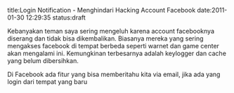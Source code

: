 title:Login Notification - Menghindari Hacking Account Facebook
date:2011-01-30 12:29:35
status:draft

Kebanyakan teman saya sering mengeluh karena account facebooknya diserang dan tidak bisa dikembalikan. Biasanya mereka yang sering mengakses facebook di tempat berbeda seperti warnet dan game center akan mengalami ini. Kemungkinan terbesarnya adalah keylogger dan cache yang belum dibersihkan.

Di Facebook ada fitur yang bisa memberitahu kita via email, jika ada yang login dari tempat yang baru